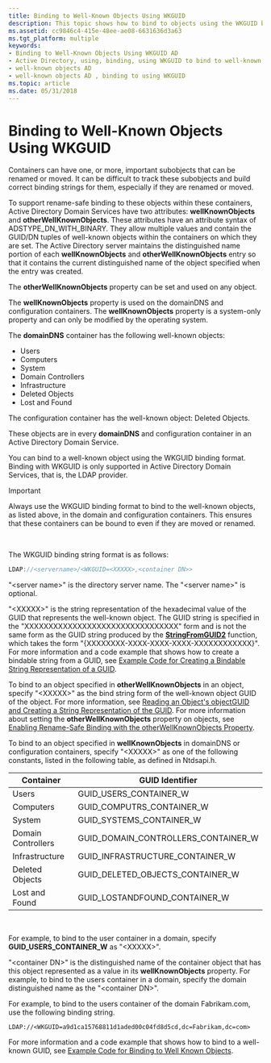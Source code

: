 ```yaml
---
title: Binding to Well-Known Objects Using WKGUID
description: This topic shows how to bind to objects using the WKGUID binding string.
ms.assetid: cc9846c4-415e-48ee-ae08-6631636d3a63
ms.tgt_platform: multiple
keywords:
- Binding to Well-Known Objects Using WKGUID AD
- Active Directory, using, binding, using WKGUID to bind to well-known objects
- well-known objects AD
- well-known objects AD , binding to using WKGUID
ms.topic: article
ms.date: 05/31/2018
---
```


# Binding to Well-Known Objects Using WKGUID

Containers can have one, or more, important subobjects that can be renamed or moved. It can be difficult to track these subobjects and build correct binding strings for them, especially if they are renamed or moved.

To support rename-safe binding to these objects within these containers, Active Directory Domain Services have two attributes: **wellKnownObjects** and **otherWellKnownObjects**. These attributes have an attribute syntax of ADSTYPE\_DN\_WITH\_BINARY. They allow multiple values and contain the GUID/DN tuples of well-known objects within the containers on which they are set. The Active Directory server maintains the distinguished name portion of each **wellKnownObjects** and **otherWellKnownObjects** entry so that it contains the current distinguished name of the object specified when the entry was created.

The **otherWellKnownObjects** property can be set and used on any object.

The **wellKnownObjects** property is used on the domainDNS and configuration containers. The **wellKnownObjects** property is a system-only property and can only be modified by the operating system.

The **domainDNS** container has the following well-known objects:

-   Users
-   Computers
-   System
-   Domain Controllers
-   Infrastructure
-   Deleted Objects
-   Lost and Found

The configuration container has the well-known object: Deleted Objects.

These objects are in every **domainDNS** and configuration container in an Active Directory Domain Service.

You can bind to a well-known object using the WKGUID binding format. Binding with WKGUID is only supported in Active Directory Domain Services, that is, the LDAP provider.

> [!IMPORTANT]
> Always use the WKGUID binding format to bind to the well-known objects, as listed above, in the domain and configuration containers. This ensures that these containers can be bound to even if they are moved or renamed.

 

The WKGUID binding string format is as follows:


```C++
LDAP://<servername>/<WKGUID=<XXXXX>,<container DN>>
```



"&lt;server name&gt;" is the directory server name. The "&lt;server name&gt;" is optional.

"&lt;XXXXX&gt;" is the string representation of the hexadecimal value of the GUID that represents the well-known object. The GUID string is specified in the "XXXXXXXXXXXXXXXXXXXXXXXXXXXXXXXX" form and is not the same form as the GUID string produced by the [**StringFromGUID2**](/windows/win32/api/combaseapi/nf-combaseapi-stringfromguid2) function, which takes the form "{XXXXXXXX-XXXX-XXXX-XXXX-XXXXXXXXXXXX}". For more information and a code example that shows how to create a bindable string from a GUID, see [Example Code for Creating a Bindable String Representation of a GUID](example-code-for-creating-a-bindable-string-representation-of-a-guid.md).

To bind to an object specified in **otherWellKnownObjects** in an object, specify "&lt;XXXXX&gt;" as the bind string form of the well-known object GUID of the object. For more information, see [Reading an Object's objectGUID and Creating a String Representation of the GUID](reading-an-objectampaposs-objectguid-and-creating-a-string-representation-of-the-guid.md). For more information about setting the **otherWellKnownObjects** property on objects, see [Enabling Rename-Safe Binding with the otherWellKnownObjects Property](enabling-rename-safe-binding-with-the-otherwellknownobjects-property.md).

To bind to an object specified in **wellKnownObjects** in domainDNS or configuration containers, specify "&lt;XXXXX&gt;" as one of the following constants, listed in the following table, as defined in Ntdsapi.h.



| Container          | GUID Identifier                         |
|--------------------|-----------------------------------------|
| Users              | GUID\_USERS\_CONTAINER\_W               |
| Computers          | GUID\_COMPUTRS\_CONTAINER\_W            |
| System             | GUID\_SYSTEMS\_CONTAINER\_W             |
| Domain Controllers | GUID\_DOMAIN\_CONTROLLERS\_CONTAINER\_W |
| Infrastructure     | GUID\_INFRASTRUCTURE\_CONTAINER\_W      |
| Deleted Objects    | GUID\_DELETED\_OBJECTS\_CONTAINER\_W    |
| Lost and Found     | GUID\_LOSTANDFOUND\_CONTAINER\_W        |



 

For example, to bind to the user container in a domain, specify **GUID\_USERS\_CONTAINER\_W** as "&lt;XXXXX&gt;".

"&lt;container DN&gt;" is the distinguished name of the container object that has this object represented as a value in its **wellKnownObjects** property. For example, to bind to the users container in a domain, specify the domain distinguished name as the "&lt;container DN&gt;".

For example, to bind to the users container of the domain Fabrikam.com, use the following binding string.

``` syntax
LDAP://<WKGUID=a9d1ca15768811d1aded00c04fd8d5cd,dc=Fabrikam,dc=com>
```

For more information and a code example that shows how to bind to a well-known GUID, see [Example Code for Binding to Well Known Objects](example-code-for-binding-to-well-known-objects.md).

 

 